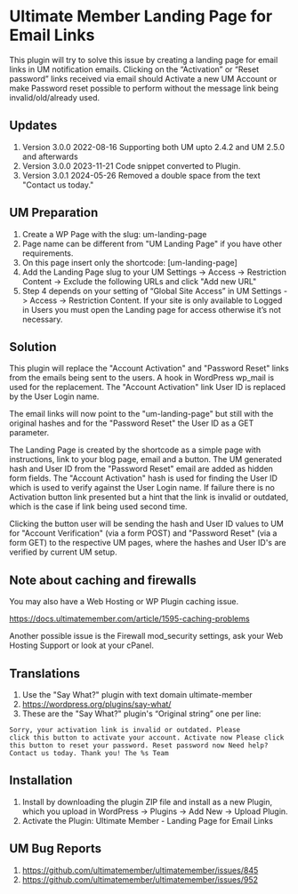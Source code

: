 # Ultimate Member Landing Page for Email Links
This plugin will try to solve this issue by creating a landing page for email links in UM notification emails. 
Clicking on the “Activation” or “Reset password” links received via email should Activate a new UM Account or make Password reset possible to perform without the message link being invalid/old/already used.

## Updates
1. Version 3.0.0 2022-08-16 Supporting both UM upto 2.4.2 and UM 2.5.0 and afterwards
2. Version 3.0.0 2023-11-21 Code snippet converted to Plugin.
3. Version 3.0.1 2024-05-26 Removed a double space from the text "Contact us today."

## UM Preparation
1. Create a WP Page with the slug: um-landing-page
2. Page name can be different from "UM Landing Page" if you have other requirements.
3. On this page insert only the shortcode: [um-landing-page]
4. Add the Landing Page slug to your UM Settings -> Access -> Restriction Content -> Exclude the following URLs  and click "Add new URL"
5. Step 4 depends on your setting of “Global Site Access” in UM Settings -> Access -> Restriction Content. If your site is only available to Logged in Users you must open the Landing page for access otherwise it’s not necessary.

## Solution
This plugin will replace the "Account Activation" and "Password Reset" links from the emails being sent to the users. A hook in WordPress wp_mail is used for the replacement. The "Account Activation" link User ID is replaced by the User Login name.

The email links will now point to the "um-landing-page" but still with the original hashes and for the "Password Reset" the User ID as a GET parameter.

The Landing Page is created by the shortcode as a simple page with instructions, link to your blog page, email and a button. The UM generated hash and User ID from the "Password Reset" email are added as hidden form fields. The "Account Activation" hash is used for finding the User ID which is used to verify against the User Login name. If failure there is no Activation button link presented but a hint that the link is invalid or outdated, which is the case if link being used second time.

Clicking the button user will be sending the hash and User ID values to UM for "Account Verification" (via a form POST) and "Password Reset" (via a form GET) to the respective UM pages, where the hashes and User ID's are verified by current UM setup.

## Note about caching and firewalls
You may also have a Web Hosting or WP Plugin caching issue.

https://docs.ultimatemember.com/article/1595-caching-problems

Another possible issue is the Firewall mod_security settings, ask your Web Hosting Support or look at your cPanel.

## Translations
1. Use the "Say What?" plugin with text domain ultimate-member
2. https://wordpress.org/plugins/say-what/
3. These are the "Say What?" plugin's “Original string” one per line:

<code>Sorry, your activation link is invalid or outdated.
Please click this button to activate your account.
Activate now
Please click this button to reset your password.
Reset password now
Need help?
Contact us today.
Thank you!
The %s Team</code>


## Installation
1. Install by downloading the plugin ZIP file and install as a new Plugin, which you upload in WordPress -> Plugins -> Add New -> Upload Plugin.
2. Activate the Plugin: Ultimate Member - Landing Page for Email Links

## UM Bug Reports
1. https://github.com/ultimatemember/ultimatemember/issues/845
2. https://github.com/ultimatemember/ultimatemember/issues/952

